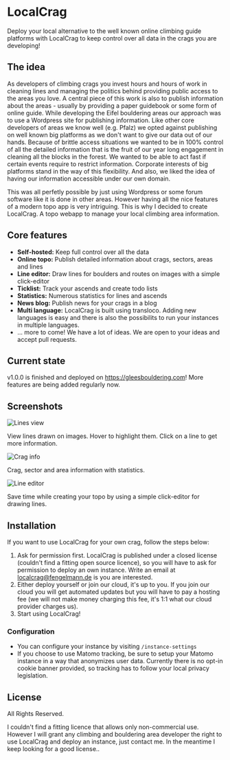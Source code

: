 # LocalCrag

Deploy your local alternative to the well known online climbing guide platforms with LocalCrag to keep control over all data in the crags you are developing!

## The idea

As developers of climbing crags you invest hours and hours of work in cleaning lines and managing the politics behind providing public access to the areas you love. A central piece of this work is also to publish information about the areas - usually by providing a paper guidebook or some form of online guide. While developing the Eifel bouldering areas our approach was to use a Wordpress site for publishing information. Like other core developers of areas we know well (e.g. Pfalz) we opted against publishing on well known big platforms as we don't want to give our data out of our hands. Because of brittle access situations we wanted to be in 100% control of all the detailed information that is the fruit of our year long engagement in cleaning all the blocks in the forest. We wanted to be able to act fast if certain events require to restrict information. Corporate interests of big platforms stand in the way of this flexibility. And also, we liked the idea of having our information accessible under our own domain.

This was all perfetly possible by just using Wordpress or some forum software like it is done in other areas. However having all the nice features of a modern topo app is very intriguing. This is why I decided to create LocalCrag. A topo webapp to manage your local climbing area information.

## Core features

- **Self-hosted:** Keep full control over all the data
- **Online topo:** Publish detailed information about crags, sectors, areas and lines 
- **Line editor:** Draw lines for boulders and routes on images with a simple click-editor
- **Ticklist:** Track your ascends and create todo lists
- **Statistics:** Numerous statistics for lines and ascends
- **News blog:** Publish news for your crags in a blog
- **Multi language:** LocalCrag is built using transloco. Adding new languages is easy and there is also the possibilits to run your instances in multiple languages.
- ... more to come! We have a lot of ideas. We are open to your ideas and accept pull requests.

## Current state

v1.0.0 is finished and deployed on https://gleesbouldering.com! More features are being added regularly now.

## Screenshots

![Lines view](docs/assets/topo-images.png "Line view")

View lines drawn on images. Hover to highlight them. Click on a line to get more information.

![Crag info](docs/assets/crag-info.png "Crag info")

Crag, sector and area information with statistics.

![Line editor](docs/assets/line-editor.png "Line editor")

Save time while creating your topo by using a simple click-editor for drawing lines.

## Installation

If you want to use LocalCrag for your own crag, follow the steps below:

1. Ask for permission first. LocalCrag is published under a closed license (couldn't find a fitting open source licence), so you will have to ask for permission to deploy an own instance. Write an email at localcrag@fengelmann.de is you are interested.
2. Either deploy yourself or join our cloud, it's up to you. If you join our cloud you will get automated updates but you will have to pay a hosting fee (we will not make money charging this fee, it's 1:1 what our cloud provider charges us).
3. Start using LocalCrag!

### Configuration

- You can configure your instance by visiting `/instance-settings`
- If you choose to use Matomo tracking, be sure to setup your Matomo instance in a way that anonymizes user data. Currently there is no opt-in cookie banner provided, so tracking has to follow your local privacy legislation.

## License

All Rights Reserved.

I couldn't find a fitting licence that allows only non-commercial use. However I will grant any climbing and bouldering area developer the right to use LocalCrag and deploy an instance, just contact me. In the meantime I keep looking for a good license..